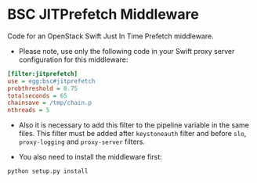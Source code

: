 # BSC JITPrefetch Middleware
Code for an OpenStack Swift Just In Time Prefetch middleware.

* Please note, use only the following code in your Swift proxy server configuration for this middleware:
```ini
[filter:jitprefetch]
use = egg:bsc#jitprefetch
probthreshold = 0.75
totalseconds = 65
chainsave = /tmp/chain.p
nthreads = 5
```

* Also it is necessary to add this filter to the pipeline variable in the same files. This filter must be added after `keystoneauth` filter and before `slo`, `proxy-logging` and `proxy-server` filters.

* You also need to install the middleware first:
```sh
python setup.py install 
```
